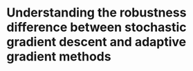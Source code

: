 # Understanding the robustness difference between stochastic gradient descent and adaptive gradient methods
